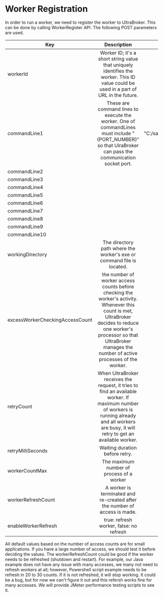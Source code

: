 # Worker Registration

In order to run a worker, we need to register the worker to UltraBroker. This can be done by calling WorkerRegister API. The following POST parameters are used.

| Key        | Description           | Example Value  |
| ------------- |:-------------:| -----:|
| workerId      | Worker ID; it's a short string value that uniquely identifies the worker. This ID value could be used in a part of URL in the future. | "SJA1", "PS1", etc. |
| commandLine1 | These are command lines to execute the worker. One of commandLines must include "{PORT_NUMBER}" so that UlraBroker can pass the communication socket port.  | "C:/java/jdk-17/bin/java", "C:/sample/PowerShellApp.bat", etc. |
| commandLine2 |  |  |
| commandLine3 |  | |
| commandLine4 | |  |
| commandLine5 |  |  |
| commandLine6 |  |  |
| commandLine7 |  | |
| commandLine8 | |  |
| commandLine9 |  | |
| commandLine10 | |  |
| workingDirectory | The directory path where the worker's exe or command file is located.| |
| excessWorkerCheckingAccessCount | the number of worker access counts before checking the worker's activity. Whenever this count is met, UltraBroker decides to reduce one worker's processor so that UltraBroker manages the number of active processes of the worker. | Default value: 500   |
| retryCount | When UltraBroker receives the request, it tries to find an available worker. If maximum number of workers is running already and all workers are busy, it will retry to get an available worker. | Default value: 600  |
| retryMilliSeconds | Waiting duration before retry. | Default value: 100 |
| workerCountMax | The maximum number of process of a worker | Default value: 5  |
| workerRefreshCount | A worker is terminated and re-created after the number of access is made. | Default value: 100 |
| enableWorkerRefresh | true: refresh worker, false: no refresh | Defalut value: true |

All default values based on the number of access counts are for small applications. If you have a large number of access, we should test it before deciding the values.
The workerRefreshCount could be good if the worker needs to be refreshed (shutdown and restart). For example, our Java example does not have any issue with many accesses, we many not need to refresh workers at all; however, Powershell script example needs to be refresh in 20 to 30 counts. If it is not refreshed, it will stop working. It could be a bug, but for now we can't figure it out and this refersh works fine for many accesses.
We will provide JMeter performance testing scripts to see it.
